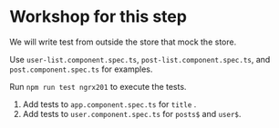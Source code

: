 # Workshop for this step

We will write test from outside the store that mock the store.

Use `user-list.component.spec.ts`, `post-list.component.spec.ts`, and
`post.component.spec.ts` for examples.

Run `npm run test ngrx201` to execute the tests.

1. Add tests to `app.component.spec.ts` for `title` .
2. Add tests to `user.component.spec.ts` for `posts$` and `user$`.

